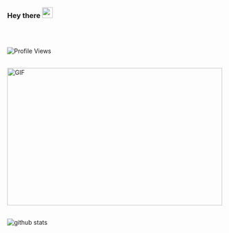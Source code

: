 ### Hey there <img src="https://media.giphy.com/media/hvRJCLFzcasrR4ia7z/giphy.gif" width="25px">
</br>
</br>

![Profile Views](https://komarev.com/ghpvc/?username=aatia-commits)

<br>

  <img  alt="GIF" src="./code.gif?raw=true" width="500" height="320" />

<br>
<br>


![github stats](https://github-readme-stats.vercel.app/api?username=aatia-commits&show_icons=true&count_private=true&hide_border=true&theme=gotham)

<!-- [![willianrod's wakatime stats](https://github-readme-stats.vercel.app/api/wakatime?username=aatia-commits)](https://github.com/anuraghazra/github-readme-stats) -->
